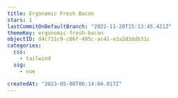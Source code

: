```yaml
---
title: Ergonomic Fresh Bacon
stars: 1
lastCommitOnDefaultBranch: "2022-11-20T15:13:45.421Z"
themeKey: ergonomic-fresh-bacon
objectID: d4c731c9-c86f-495c-ac41-e3a2d3ddb31c
categories:
  css:
    - tailwind
  ssg:
    - vue

createdAt: "2023-05-08T06:14:04.917Z"
---
```

